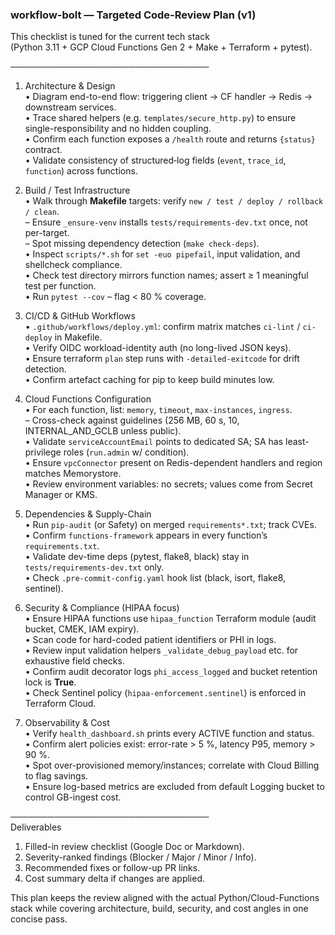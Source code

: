 ### workflow-bolt — Targeted Code-Review Plan (v1)

This checklist is tuned for the current tech stack  
(Python 3.11 + GCP Cloud Functions Gen 2 + Make + Terraform + pytest).

────────────────────────────────  

1. Architecture & Design  
• Diagram end-to-end flow: triggering client → CF handler → Redis → downstream services.  
• Trace shared helpers (e.g. `templates/secure_http.py`) to ensure single-responsibility and no hidden coupling.  
• Confirm each function exposes a `/health` route and returns `{status}` contract.  
• Validate consistency of structured‐log fields (`event`, `trace_id`, `function`) across functions.

2. Build / Test Infrastructure  
• Walk through **Makefile** targets: verify `new / test / deploy / rollback / clean`.  
  – Ensure `_ensure-venv` installs `tests/requirements-dev.txt` once, not per-target.  
  – Spot missing dependency detection (`make check-deps`).  
• Inspect `scripts/*.sh` for `set -euo pipefail`, input validation, and shellcheck compliance.  
• Check test directory mirrors function names; assert ≥ 1 meaningful test per function.  
• Run `pytest --cov` – flag < 80 % coverage.

3. CI/CD & GitHub Workflows  
• `.github/workflows/deploy.yml`: confirm matrix matches `ci-lint` / `ci-deploy` in Makefile.  
• Verify OIDC workload-identity auth (no long-lived JSON keys).  
• Ensure terraform `plan` step runs with `-detailed-exitcode` for drift detection.  
• Confirm artefact caching for pip to keep build minutes low.

4. Cloud Functions Configuration  
• For each function, list: `memory`, `timeout`, `max-instances`, `ingress`.  
  – Cross-check against guidelines (256 MB, 60 s, 10, INTERNAL_AND_GCLB unless public).  
• Validate `serviceAccountEmail` points to dedicated SA; SA has least-privilege roles (`run.admin` w/ condition).  
• Ensure `vpcConnector` present on Redis-dependent handlers and region matches Memorystore.  
• Review environment variables: no secrets; values come from Secret Manager or KMS.

5. Dependencies & Supply-Chain  
• Run `pip-audit` (or Safety) on merged `requirements*.txt`; track CVEs.  
• Confirm `functions-framework` appears in every function’s `requirements.txt`.  
• Validate dev-time deps (pytest, flake8, black) stay in `tests/requirements-dev.txt` only.  
• Check `.pre-commit-config.yaml` hook list (black, isort, flake8, sentinel).

6. Security & Compliance (HIPAA focus)  
• Ensure HIPAA functions use `hipaa_function` Terraform module (audit bucket, CMEK, IAM expiry).  
• Scan code for hard-coded patient identifiers or PHI in logs.  
• Review input validation helpers `_validate_debug_payload` etc. for exhaustive field checks.  
• Confirm audit decorator logs `phi_access_logged` and bucket retention lock is **True**.  
• Check Sentinel policy (`hipaa-enforcement.sentinel`) is enforced in Terraform Cloud.

7. Observability & Cost  
• Verify `health_dashboard.sh` prints every ACTIVE function and status.  
• Confirm alert policies exist: error-rate > 5 %, latency P95, memory > 90 %.  
• Spot over-provisioned memory/instances; correlate with Cloud Billing to flag savings.  
• Ensure log-based metrics are excluded from default Logging bucket to control GB-ingest cost.

────────────────────────────────  
Deliverables

1. Filled-in review checklist (Google Doc or Markdown).  
2. Severity-ranked findings (Blocker / Major / Minor / Info).  
3. Recommended fixes or follow-up PR links.  
4. Cost summary delta if changes are applied.

This plan keeps the review aligned with the actual Python/Cloud-Functions stack while covering architecture, build, security, and cost angles in one concise pass.
